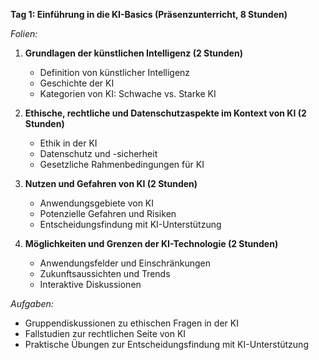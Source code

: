 **Tag 1: Einführung in die KI-Basics (Präsenzunterricht, 8 Stunden)**

*Folien:*
1. **Grundlagen der künstlichen Intelligenz (2 Stunden)**
   - Definition von künstlicher Intelligenz
   - Geschichte der KI
   - Kategorien von KI: Schwache vs. Starke KI

2. **Ethische, rechtliche und Datenschutzaspekte im Kontext von KI (2 Stunden)**
   - Ethik in der KI
   - Datenschutz und -sicherheit
   - Gesetzliche Rahmenbedingungen für KI

3. **Nutzen und Gefahren von KI (2 Stunden)**
   - Anwendungsgebiete von KI
   - Potenzielle Gefahren und Risiken
   - Entscheidungsfindung mit KI-Unterstützung

4. **Möglichkeiten und Grenzen der KI-Technologie (2 Stunden)**
   - Anwendungsfelder und Einschränkungen
   - Zukunftsaussichten und Trends
   - Interaktive Diskussionen

*Aufgaben:*
- Gruppendiskussionen zu ethischen Fragen in der KI
- Fallstudien zur rechtlichen Seite von KI
- Praktische Übungen zur Entscheidungsfindung mit KI-Unterstützung

